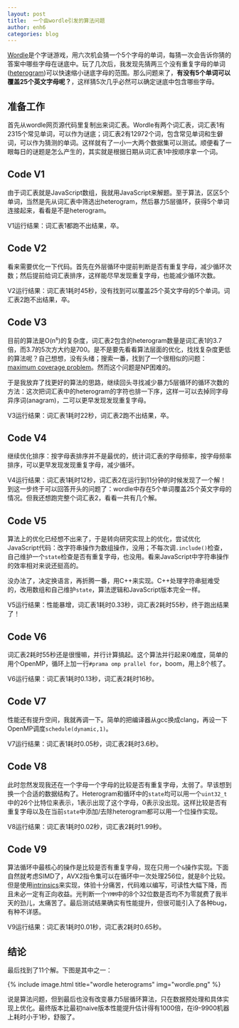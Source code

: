 ```yaml
---
layout: post
title:  一个由wordle引发的算法问题
author: enh6
categories: blog
---
```


[Wordle](https://www.powerlanguage.co.uk/wordle/)是个字谜游戏，用六次机会猜一个5个字母的单词，每猜一次会告诉你猜的答案中哪些字母在谜底中。玩了几次后，我发现先猜两三个没有重复字母的单词([heterogram](https://en.wikipedia.org/wiki/Heterogram_(literature)))可以快速缩小谜底字母的范围。那么问题来了，**有没有5个单词可以覆盖25个英文字母呢？**，这样猜5次几乎必然可以确定谜底中包含哪些字母。

## 准备工作

首先从wordle网页源代码里复制出来词汇表。Wordle有两个词汇表，词汇表1有2315个常见单词，可以作为谜底；词汇表2有12972个词，包含常见单词和生僻词，可以作为猜测的单词。这样就有了一小一大两个数据集可以测试。顺便看了一眼每日的谜题是怎么产生的，其实就是根据日期从词汇表1中按顺序拿一个词。

## Code V1

由于词汇表就是JavaScript数组，我就用JavaScript来解题。至于算法，区区5个单词，当然是先从词汇表中筛选出heterogram，然后暴力5层循环，获得5个单词连接起来，看看是不是heterogram。

V1运行结果：词汇表1都跑不出结果，卒。

## Code V2

看来需要优化一下代码。首先在外层循环中提前判断是否有重复字母，减少循环次数；然后提前给词汇表排序，这样能尽早发现重复字母，也能减少循环次数。

V2运行结果：词汇表1耗时45秒，没有找到可以覆盖25个英文字母的5个单词。词汇表2跑不出结果，卒。

## Code V3

目前的算法是O(n⁵)的复杂度，词汇表2包含的heterogram数量是词汇表1的3.7倍，而3.7的5次方大约是700。是不是要先看看算法层面的优化，找找复杂度更低的算法呢？自己想想，没有头绪；搜索一番，找到了一个很相似的问题：[maximum coverage problem](https://en.wikipedia.org/wiki/Maximum_coverage_problem)。然而这个问题是NP困难的。

于是我放弃了找更好的算法的思路，继续回头寻找减少暴力5层循环的循环次数的方法：这次把词汇表中的heterogram的字符也排一下序，这样一可以去掉同字母异序词(anagram)，二可以更早发现发现重复字母。

V3运行结果：词汇表1耗时22秒，词汇表2跑不出结果，卒。

## Code V4

继续优化排序：按字母表排序并不是最优的，统计词汇表的字母频率，按字母频率排序，可以更早发现发现重复字母，减少循环。

V4运行结果：词汇表1耗时12秒，词汇表2在运行到11分钟的时候发现了一个解！到这一步终于可以回答开头的问题了：wordle中存在5个单词覆盖25个英文字母的情况。但我还想跑完整个词汇表2，看看一共有几个解。

## Code V5

算法上的优化已经想不出来了，于是转向研究实现上的优化，尝试优化JavaScript代码：改字符串操作为数组操作，没用；不每次调`.include()`检查，自己维护一个`state`检查是否有重复字母，也没用。看来JavaScript中字符串操作的效率相对来说还挺高的。

没办法了，决定换语言，再折腾一番，用C++来实现。C++处理字符串挺难受的，改用数组和自己维护`state`，算法逻辑和JavaScript版本完全一样。

V5运行结果：性能暴增，词汇表1耗时0.33秒，词汇表2耗时55秒，终于跑出结果了！

## Code V6

词汇表2耗时55秒还是很慢嘛，并行计算搞起。这个算法并行起来0难度，简单的用个OpenMP，循环上加一行`#prama omp prallel for`，boom，用上8个核了。

V6运行结果：词汇表1耗时0.13秒，词汇表2耗时16秒。

## Code V7

性能还有提升空间，我就再调一下。简单的把编译器从gcc换成clang，再设一下OpenMP调度`schedule(dynamic,1)`。

V7运行结果：词汇表1耗时0.05秒，词汇表2耗时3.6秒。

## Code V8

此时忽然发现我还在一个字母一个字母的比较是否有重复字母，太弱了。早该想到换一个合适的数据结构了。Heterogram和循环中的`state`均可以用一个`uint32_t`中的26个比特位来表示，1表示出现了这个字母，0表示没出现。这样比较是否有重复字母以及在当前`state`中添加/去除heterogram都可以用一个位操作实现。

V8运行结果：词汇表1耗时0.02秒，词汇表2耗时1.99秒。

## Code V9

算法循环中最核心的操作是比较是否有重复字母，现在只用一个`&`操作实现。下面自然就考虑SIMD了，AVX2指令集可以在循环中一次处理256位，就是8个比较。但是使用[intrinsics](https://www.intel.com/content/www/us/en/docs/intrinsics-guide/index.html)来实现，体验十分痛苦，代码难以编写，可读性大幅下降，而且未必一定有正向收益。光判断一个`YMM`中的8个32位数是否均不为零就费了我半天的劲儿，太痛苦了。最后测试结果确实有性能提升，但很可能引入了各种bug，有种不详感。

V9运行结果：词汇表1耗时0.01秒，词汇表2耗时0.65秒。

## 结论

最后找到了11个解。下图是其中之一：

{% include image.html title="wordle heterograms" img="wordle.png" %}

说是算法问题，但到最后也没有改变暴力5层循环算法，只在数据预处理和具体实现上优化。最终版本比最初naive版本性能提升估计得有1000倍，在i9-9900机器上耗时小于1秒，舒服了。
